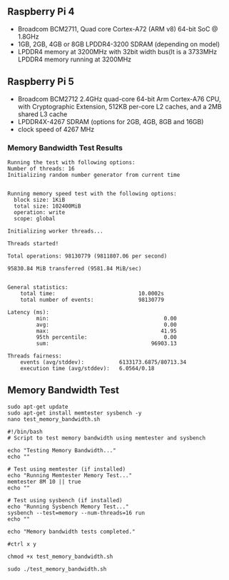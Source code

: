## Raspberry Pi 4
- Broadcom BCM2711, Quad core Cortex-A72 (ARM v8) 64-bit SoC @ 1.8GHz
- 1GB, 2GB, 4GB or 8GB LPDDR4-3200 SDRAM (depending on model)
- LPDDR4 memory at 3200MHz with 32bit width bus(It is a 3733MHz LPDDR4 memory running at 3200MHz

## Raspberry Pi 5
- Broadcom BCM2712 2.4GHz quad-core 64-bit Arm Cortex-A76 CPU, with Cryptographic Extension, 512KB per-core L2 caches, and a 2MB shared L3 cache
- LPDDR4X-4267 SDRAM (options for 2GB, 4GB, 8GB and 16GB)
- clock speed of 4267 MHz
### Memory Bandwidth Test Results
```
Running the test with following options:
Number of threads: 16
Initializing random number generator from current time


Running memory speed test with the following options:
  block size: 1KiB
  total size: 102400MiB
  operation: write
  scope: global

Initializing worker threads...

Threads started!

Total operations: 98130779 (9811807.06 per second)

95830.84 MiB transferred (9581.84 MiB/sec)


General statistics:
    total time:                          10.0002s
    total number of events:              98130779

Latency (ms):
         min:                                    0.00
         avg:                                    0.00
         max:                                   41.95
         95th percentile:                        0.00
         sum:                                96903.13

Threads fairness:
    events (avg/stddev):           6133173.6875/80713.34
    execution time (avg/stddev):   6.0564/0.18
```

## Memory Bandwidth Test
```
sudo apt-get update
sudo apt-get install memtester sysbench -y
nano test_memory_bandwidth.sh

#!/bin/bash
# Script to test memory bandwidth using memtester and sysbench

echo "Testing Memory Bandwidth..."
echo ""

# Test using memtester (if installed)
echo "Running Memtester Memory Test..."
memtester 8M 10 || true
echo ""

# Test using sysbench (if installed)
echo "Running Sysbench Memory Test..."
sysbench --test=memory --num-threads=16 run
echo ""

echo "Memory bandwidth tests completed."

#ctrl x y

chmod +x test_memory_bandwidth.sh

sudo ./test_memory_bandwidth.sh

```
